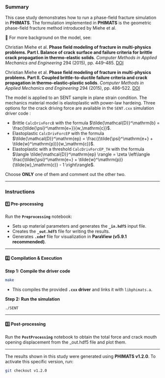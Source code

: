 ### Summary

This case study demonstrates how to run a phase-field fracture simulation in **PHIMATS**. The formulation implemented in **PHIMATS** is the geometric phase-field fracture method introduced by Miehe et al. 

📄 For more background on the model, see:

Christian Miehe et al. **Phase field modeling of fracture in multi-physics problems. Part I. Balance of crack surface and failure criteria for brittle crack propagation in thermo-elastic solids**. *Computer Methods in Applied Mechanics and Engineering* 294 (2015), pp. 449–485. [DOI](https://doi.org/10.1016/j.cma.2014.11.016)

Christian Miehe et al. **Phase field modeling of fracture in multi-physics problems. Part II. Coupled brittle-to-ductile failure criteria and crack propagation in thermo-elastic–plastic solids**. *Computer Methods in Applied Mechanics and Engineering* 294 (2015), pp. 486–522. [DOI](https://doi.org/10.1016/j.cma.2014.11.016)

The model is applied to an SENT sample in plane strain condition. The mechanics material model is elastoplastic with power-law hardeing. Three options for the crack driving force are available in the `SENT.cxx` simulation driver code :
- Brittle ```CalcDrivForcB``` with the formula $\tilde{\mathcal{D}}^\mathrm{b} = \frac{\tilde{\psi}^\mathrm{e+}}{w_\mathrm{c}}$.
- Elastoplastic ```CalcDrivForcEP``` with the formula $\tilde{\mathcal{D}}^\mathrm{ep} = \frac{(\tilde{\psi}^\mathrm{e+} + \tilde{w}^\mathrm{p})}{w_\mathrm{c}}$.
- Elastoplastic with a threshold ```CalcDrivForcEP_TH``` with the formula $\langle \tilde{\mathcal{D}}^\mathrm{ep} \rangle = \zeta \left\langle \frac{\tilde{\psi}^\mathrm{e+} + \tilde{w}^\mathrm{p}}{\tilde{w}_\mathrm{c}} - 1 \right\rangle$.

Choose **ONLY** one of them and comment out the other two. 

---

### Instructions

#### 1️⃣ Pre-processing

Run the **`Preprocessing`** notebook:

* Sets up material parameters and generates the **`_in.hdf5`** input file.
* Creates the **`_out.hdf5`** file for writing the results.
* Generates **`.xdmf`** file for visualization in **ParaView (v5.9.1 recommended)**.

---

#### 2️⃣ Compilation & Execution

**Step 1: Compile the driver code**

```sh
make
```

* This compiles the provided **`.cxx` driver** and links it with `libphimats.a`.

**Step 2: Run the simulation**

```sh
./SENT
```

---

#### 3️⃣ Post-processing

Run the **`PostProcessing`** notebook to obtain the total force and crack mouth opening displacement from the _out.hdf5 file and plot them.

---

The results shown in this study were generated using **PHIMATS v1.2.0**. To activate this specific version, run:

```bash
git checkout v1.2.0
```
